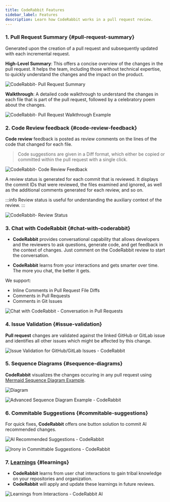 ```yaml
---
title: CodeRabbit Features
sidebar_label: Features
description: Learn how CodeRabbit works in a pull request review.
---
```


### 1. Pull Request Summary {#pull-request-summary}

Generated upon the creation of a pull request and subsequently updated with each
incremental request.

**High-Level Summary**: This offers a concise overview of the changes in the pull
request. It helps the team, including those without technical expertise, to
quickly understand the changes and the impact on the product.

![CodeRabbit- Pull Request Summary](/img/about/Summary-Overview.png)

**Walkthrough**: A detailed code walkthrough to understand the changes in each file
that is part of the pull request, followed by a celebratory poem about the
changes.

![CodeRabbit- Pull Request Walkthrough Example](/img/about/Summary-Walkthrough.png)

### 2. Code Review feedback {#code-review-feedback}

**Code review** feedback is posted as review comments on the lines of the code that
changed for each file.

> Code suggestions are given in a Diff format, which either
> be copied or committed within the pull request with a single click.

![CodeRabbit- Code Review Feedback](/img/about/ReviewFeedback.png)

A review status is generated for each commit that is reviewed. It displays the
commit IDs that were reviewed, the files examined and ignored, as well as the
additional comments generated for each review, and so on.

:::info
Review status is useful for understanding the auxiliary context of the review.
:::

![CodeRabbit- Review Status](/img/about/ReviewStatus.png)

### 3. Chat with CodeRabbit {#chat-with-coderabbit}

- **CodeRabbit** provides conversational capability that allows developers and the
  reviewers to ask questions, generate code, and get feedback in the context of
  changes. Just comment on the CodeRabbit review to start the conversation.

- **CodeRabbit** learns from your interactions and gets smarter over time. The more
  you chat, the better it gets.

We support:

- Inline Comments in Pull Request File Diffs
- Comments in Pull Requests
- Comments in Git Issues

![Chat with CodeRabbit - Conversation in Pull Requests](/img/about/chat.png)

### 4. Issue Validation {#issue-validation}

**Pull request** changes are validated against the linked GitHub or GitLab issue and
identifies all other issues which might be affected by this change.

![Issue Validation for GitHub/GitLab Issues - CodeRabbit](/img/about/issue-validation.png)

### 5. Sequence Diagrams {#sequence-diagrams}

**CodeRabbit** visualizes the changes occuring in any pull request using
[Mermaid Sequence Diagram Example](https://mermaid.live/).

![Diagram](/img/about/diagram.png)

![Advanced Sequence Diagram Example - CodeRabbit](/img/about/advanced-diagram.png)

### 6. Commitable Suggestions {#commitable-suggestions}

For quick fixes, **CodeRabbit** offers one button solution to commit AI recommended
changes.

![AI Recommended Suggestions - CodeRabbit](/img/about/committable-suggestion.png)

![Irony in Committable Suggestions - CodeRabbit](/img/about/ironic-committable.png)

### 7. [Learnings](/integrations/knowledge-base#learnings) {#learnings}

- **CodeRabbit** learns from user chat interactions to gain tribal knowledge on your
  repositories and organization.
- **CodeRabbit** will apply and update these learnings
  in future reviews.

![Learnings from Interactions - CodeRabbit AI](/img/about/learnings.png)
